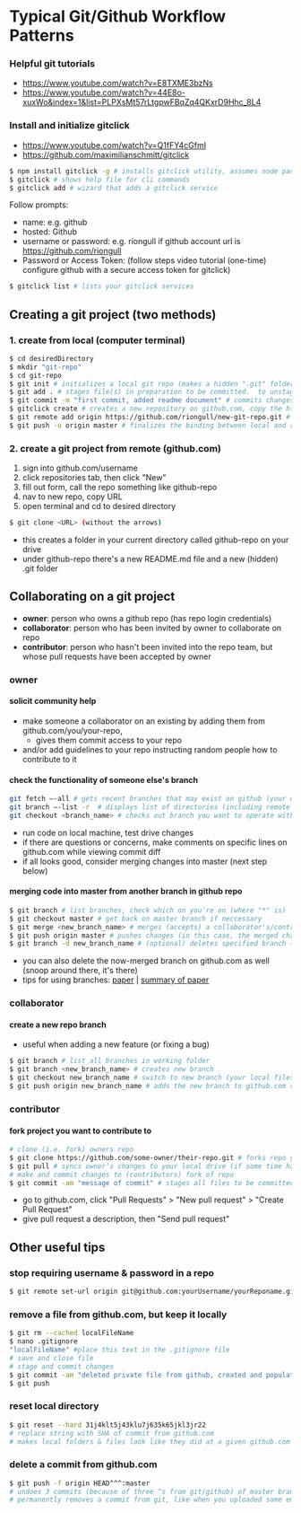 # Typical Git/Github Workflow Patterns

### Helpful git tutorials
* https://www.youtube.com/watch?v=E8TXME3bzNs
* https://www.youtube.com/watch?v=44E8o-xuxWo&index=1&list=PLPXsMt57rLtgpwFBqZq4QKxrD9Hhc_8L4

### Install and initialize gitclick
* https://www.youtube.com/watch?v=Q1fFY4cGfmI
* https://github.com/maximilianschmitt/gitclick
``` sh
$ npm install gitclick -g # installs gitclick utility, assumes node package manager is installed
$ gitclick # shows help file for cli commands
$ gitclick add # wizard that adds a gitclick service
```
Follow prompts:
* name: e.g. github
* hosted: Github
* username or password: <username> e.g. riongull if github account url is https://github.com/riongull
* Password or Access Token: (follow steps video tutorial (one-time) configure github with a secure access token for gitclick)
``` sh
$ gitclick list # lists your gitclick services
```
## Creating a git project (two methods)
### 1. create from local (computer terminal)
``` sh
$ cd desiredDirectory
$ mkdir "git-repo"
$ cd git-repo
$ git init # initializes a local git repo (makes a hidden ".git" folder in your present directory), assumes git is installed on computer already
$ git add . # stages file(s) in preparation to be committed.  to unstage a file, use 'git reset HEAD README.MD’
$ git commit -m "first commit, added readme document" # commits changes in preparation to be pushed to github.com.  to remove this commit and modify the file, use 'git reset --soft HEAD~1' and commit and add the file again
$ gitclick create # creates a new repository on github.com, copy the https URL for next step
$ git remote add origin https://github.com/riongull/new-git-repo.git # initiates binding between newly-created github repo and your local machine's git repo
$ git push -u origin master # finalizes the binding between local and remote git repos. command is shorthand for git push origin master —-set-upstream, I think
```

### 2. create a git project from remote (github.com)
1. sign into github.com/username
2. click repositories tab, then click "New"
3. fill out form, call the repo something like github-repo
4. nav to new repo, copy URL
5. open terminal and cd to desired directory
``` sh
$ git clone <URL> (without the arrows)
```
* this creates a folder in your current directory called github-repo on your drive
* under github-repo there's a new README.md file and a new (hidden) .git folder

## Collaborating on a git project
* **owner**: person who owns a github repo (has repo login credentials)
* **collaborator**: person who has been invited by owner to collaborate on repo
* **contributor**: person who hasn't been invited into the repo team, but whose pull requests have been accepted by owner  

### owner
#### solicit community help
* make someone a collaborator on an existing by adding them from github.com/you/your-repo,
  * gives them commit access to your repo
* and/or add guidelines to your repo instructing random people how to contribute to it

#### check the functionality of someone else's branch
``` sh
git fetch —-all # gets recent branches that may exist on github (your desktop git may not have them yet)
git branch —-list -r  # displays list of directories (including remote watching branches)
git checkout <branch_name> # checks out branch you want to operate with.  Your local files are now changed to theirs
```
* run code on local machine, test drive changes
* if there are questions or concerns, make comments on specific lines on github.com while viewing commit diff
* if all looks good, consider merging changes into master (next step below)

#### merging code into master from another branch in github repo
``` sh
$ git branch # list branches, check which on you're on (where "*" is)
$ git checkout master # get back on master branch if neccessary
$ git merge <new_branch_name> # merges (accepts) a collaborator's/contributor's work into master.  Hope there are no conflicts
$ git push origin master # pushes changes (in this case, the merged changes)
$ git branch -d new_branch_name # (optional) deletes specified branch (in this case, the merged branch) while you are on a different branch
```
* you can also delete the now-merged branch on github.com as well (snoop around there, it's there)
* tips for using branches: [paper](http:--nvie.com-posts-a-successful-git-b­ranching-model) | [summary of paper](https:--github.com-WalnutiQ-WalnutiQ-iss­ues-62)

### collaborator
#### create a new repo branch
* useful when adding a new feature (or fixing a bug)   
``` sh
$ git branch # list all branches in working folder
$ git branch <new_branch_name> # creates new branch
$ git checkout new_branch_name # switch to new branch (your local files actually change)
$ git push origin new_branch_name # adds the new branch to github.com repo
```

### contributor
#### fork project you want to contribute to
``` sh
# clone (i.e. fork) owners repo
$ git clone https://github.com/some-owner/their-repo.git # forks repo you want to work
$ git pull # syncs owner’s changes to your local drive (if some time has passed since clone
# make and commit changes to (contributors) fork of repo
$ git commit -am "message of commit" # stages all files to be committed, then commits a branch with the message.
```
* go to github.com, click "Pull Requests" > "New pull request" > "Create Pull Request"
* give pull request a description, then "Send pull request"

## Other useful tips
### stop requiring username & password in a repo
``` sh
$ git remote set-url origin git@github.com:yourUsername/yourReponame.git
```
### remove a file from github.com, but keep it locally
``` sh
$ git rm --cached localFileName
$ nano .gitignore
"localFileName" #place this text in the .gitignore file
# save and close file
# stage and commit changes
$ git commit -am "deleted private file from github, created and populated .gitignore to ignore localFileName"
$ git push
```
### reset local directory
``` sh
$ git reset --hard 31j4klt5j43klu7j635k65jkl3jr22
# replace string with SHA of commit from github.com
# makes local folders & files look like they did at a given github.com commit

```
### delete a commit from github.com
``` sh
$ git push -f origin HEAD^^^:master
# undoes 3 commits (because of three ^s from git/github) of master branch (can designate other branch)
# permanently removes a commit from git, like when you uploaded some embarrassing stuff
```

